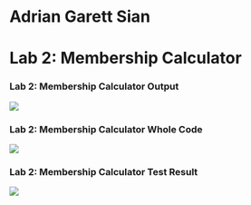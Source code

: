 <h1> Adrian Garett Sian</h1>
<h1>Lab 2: Membership Calculator</h1>

### Lab 2: Membership Calculator Output
<img src="https://github.com/garett09/FECP-Java-Session1-ControlStructures/blob/43f36abe3fbdc670fbc24ff3057d828599b2851b/img/Screenshot%202025-06-30%20at%204.28.12%E2%80%AFPM.png"/>

### Lab 2: Membership Calculator Whole Code
<img src="https://github.com/garett09/FECP-Java-Session1-ControlStructures/blob/43f36abe3fbdc670fbc24ff3057d828599b2851b/img/Screenshot%202025-06-30%20at%204.28.38%E2%80%AFPM.png"/>

### Lab 2: Membership Calculator Test Result
<img src="https://github.com/garett09/FECP-Java-Session1-ControlStructures/blob/43f36abe3fbdc670fbc24ff3057d828599b2851b/img/Screenshot%202025-06-30%20at%204.32.20%E2%80%AFPM.png "/>